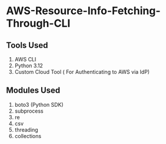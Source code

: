 # AWS-Resource-Info-Fetching-Through-CLI
## Tools Used
  1. AWS CLI
  2. Python 3.12
  3. Custom Cloud Tool ( For Authenticating to AWS via IdP)
## Modules Used
  1. boto3 (Python SDK)
  2. subprocess
  3. re
  4. csv
  5. threading
  6. collections
